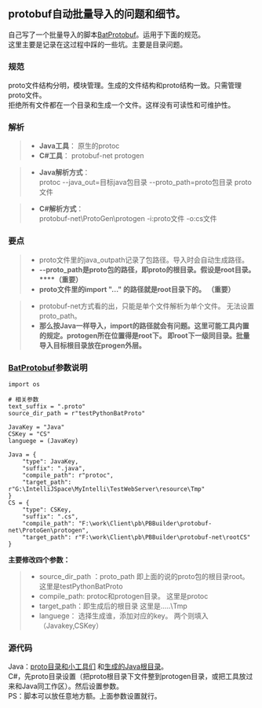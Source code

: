 ## protobuf自动批量导入的问题和细节。

[BatProtobuf]:https://github.com/dcl-Cheng/TestWebServer/tree/master/resource/proto/BatProtobuf.py

  自己写了一个批量导入的脚本[BatProtobuf]。运用于下面的规范。  
  这里主要是记录在这过程中踩的一些坑。主要是目录问题。
   
   
### 规范
  proto文件结构分明，模块管理。生成的文件结构和proto结构一致。只需管理proto文件。  
  拒绝所有文件都在一个目录和生成一个文件。这样没有可读性和可维护性。 
  

 
### 解析 

>*  **Java工具**：  原生的protoc  
>*  **C#工具**：    protobuf-net  protogen
    
>*  **Java解析方式**：  
  protoc --java_out=目标java包目录  --proto_path=proto包目录  proto文件
 
>*  **C#解析方式**：  
  protobuf-net\ProtoGen\protogen -i:proto文件 -o:cs文件   
  
  
### 要点
> * proto文件里的java_outpath记录了包路径。导入时会自动生成路径。
> * **--proto_path是proto包的路径，即proto的根目录。假设是root目录。****（重要）**
> * **proto文件里的import "..." 的路径就是root目录下的。** **（重要）** 
  
> * protobuf-net方式看的出，只能是单个文件解析为单个文件。 无法设置proto_path。   
> * **那么按Java一样导入，import的路径就会有问题。这里可能工具内置的规定。protogen所在位置得是root下。
    即root下一级同目录。批量导入目标根目录放在progen外层。**
    
### [BatProtobuf]参数说明
```
import os

# 相关参数
text_suffix = ".proto"
source_dir_path = r"testPythonBatProto"

JavaKey = "Java"
CSKey = "CS"
languege = (JavaKey)

Java = {
    "type": JavaKey,
    "suffix": ".java",
    "compile_path": r"protoc",
    "target_path": r"G:\IntelliJSpace\MyIntelli\TestWebServer\resource\Tmp"
}
CS = {
    "type": CSKey,
    "suffix": ".cs",
    "compile_path": "F:\work\Client\pb\PBBuilder\protobuf-net\ProtoGen\protogen",
    "target_path": r"F:\work\Client\pb\PBBuilder\protobuf-net\rootCS"
}
```
**主要修改四个参数：**
>*   source_dir_path ：proto_path   即上面的说的proto包的根目录root。这里是testPythonBatProto
>*   compile_path:  protoc和protogen目录。 这里是protoc
>*   target_path：即生成后的根目录        这里是.....\Tmp
>*   languege： 选择生成谁，添加对应的key。 两个则填入（Javakey,CSKey）
     

### 源代码
   Java：[proto目录和小工具们](https://github.com/dcl-Cheng/TestWebServer/tree/master/resource/proto)
   和[生成的Java根目录](https://github.com/dcl-Cheng/TestWebServer/tree/master/Tmp)。     
   C#，先proto目录设置（把proto根目录下文件整到protogen目录，或把工具放过来和Java同工作区）。然后设置参数。  
   PS：脚本可以放任意地方额。上面参数设置就行。
   